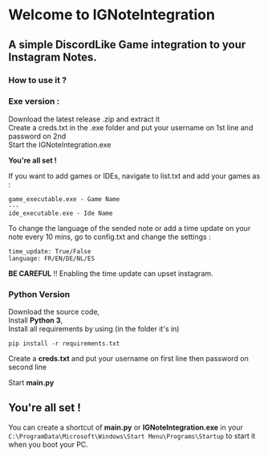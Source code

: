 # Welcome to IGNoteIntegration
## A simple DiscordLike Game integration to your Instagram Notes.

### How to use it ?

### Exe version :   
Download the latest release .zip and extract it  
Create a creds.txt in the .exe folder and put your username on 1st line and password on 2nd  
Start the IGNoteIntegration.exe  
  
**You're all set !**  
  
If you want to add games or IDEs, navigate to list.txt and add your games as :
```
game_executable.exe - Game Name
---
ide_executable.exe - Ide Name
```
To change the language of the sended note or add a time update on your note every 10 mins, go to config.txt and change the settings :
```
time_update: True/False
language: FR/EN/DE/NL/ES
```
**BE CAREFUL** !! Enabling the time update can upset instagram.
  
### Python Version  
Download the source code,  
Install **Python 3**,  
Install all requirements by using (in the folder it's in)
```
pip install -r requirements.txt
```
Create a **creds.txt** and put your username on first line then password on second line  
  
Start **main.py**
  
## You're all set !  
You can create a shortcut of **main.py** or **IGNoteIntegration.exe** in your `C:\ProgramData\Microsoft\Windows\Start Menu\Programs\Startup` to start it when you boot your PC.
